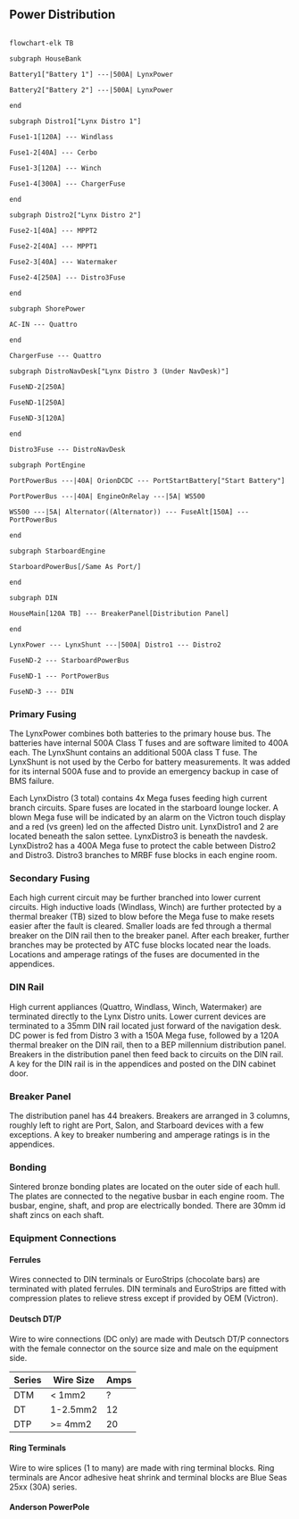## Power Distribution

  ```mermaid
  
  flowchart-elk TB
  
  subgraph HouseBank
  
  Battery1["Battery 1"] ---|500A| LynxPower
  
  Battery2["Battery 2"] ---|500A| LynxPower
  
  end
  
  subgraph Distro1["Lynx Distro 1"]
  
  Fuse1-1[120A] --- Windlass
  
  Fuse1-2[40A] --- Cerbo
  
  Fuse1-3[120A] --- Winch
  
  Fuse1-4[300A] --- ChargerFuse
  
  end
  
  subgraph Distro2["Lynx Distro 2"]
  
  Fuse2-1[40A] --- MPPT2
  
  Fuse2-2[40A] --- MPPT1
  
  Fuse2-3[40A] --- Watermaker
  
  Fuse2-4[250A] --- Distro3Fuse
  
  end
  
  subgraph ShorePower
  
  AC-IN --- Quattro
  
  end
  
  ChargerFuse --- Quattro
  
  subgraph DistroNavDesk["Lynx Distro 3 (Under NavDesk)"]
  
  FuseND-2[250A]
  
  FuseND-1[250A]
  
  FuseND-3[120A]
  
  end
  
  Distro3Fuse --- DistroNavDesk
  
  subgraph PortEngine
  
  PortPowerBus ---|40A| OrionDCDC --- PortStartBattery["Start Battery"]
  
  PortPowerBus ---|40A| EngineOnRelay ---|5A| WS500
  
  WS500 ---|5A| Alternator((Alternator)) --- FuseAlt[150A] --- PortPowerBus
  
  end
  
  subgraph StarboardEngine
  
  StarboardPowerBus[/Same As Port/]
  
  end
  
  subgraph DIN
  
  HouseMain[120A TB] --- BreakerPanel[Distribution Panel]
  
  end
  
  LynxPower --- LynxShunt ---|500A| Distro1 --- Distro2
  
  FuseND-2 --- StarboardPowerBus
  
  FuseND-1 --- PortPowerBus
  
  FuseND-3 --- DIN
  ```
  
### Primary Fusing
The LynxPower combines both batteries to the primary house bus. The batteries have internal 500A Class T fuses and are software limited to 400A each. The LynxShunt contains an additional 500A class T fuse. The LynxShunt is not used by the Cerbo for battery measurements. It was added for its internal 500A fuse and to provide an emergency backup in case of BMS failure.
  
Each LynxDistro (3 total) contains 4x Mega fuses feeding high current branch circuits. Spare fuses are located in the starboard lounge locker. A blown Mega fuse will be indicated by an alarm on the Victron touch display and a red (vs green) led on the affected Distro unit. LynxDistro1 and 2 are located beneath the salon settee. LynxDistro3 is beneath the navdesk. LynxDistro2 has a 400A Mega fuse to protect the cable between Distro2 and Distro3. Distro3 branches to MRBF fuse blocks in each engine room. 

### Secondary Fusing
Each high current circuit may be further branched into lower current circuits. High inductive loads (Windlass, Winch) are further protected by a thermal breaker (TB) sized to blow before the Mega fuse to make resets easier after the fault is cleared. Smaller loads are fed through a thermal breaker on the DIN rail then to the breaker panel. After each breaker, further branches may be protected by ATC fuse blocks located near the loads. Locations and amperage ratings of the fuses are documented in the appendices.

### DIN Rail
High current appliances (Quattro, Windlass, Winch, Watermaker) are terminated directly to the Lynx Distro units. Lower current devices are terminated to a 35mm DIN rail located just forward of the navigation desk. DC power is fed from Distro 3 with a 150A Mega fuse, followed by a 120A thermal breaker on the DIN rail, then to a BEP millennium distribution panel. Breakers in the distribution panel then feed back to circuits on the DIN rail.  A key for the DIN rail is in the appendices and posted on the DIN cabinet door.
  
### Breaker Panel
The distribution panel has 44 breakers. Breakers are arranged in 3 columns, roughly left to right are Port, Salon, and Starboard devices with a few exceptions. A key to breaker numbering and amperage ratings is in the appendices.

### Bonding
Sintered bronze bonding plates are located on the outer side of each hull. The plates are connected to the negative busbar in each engine room. The busbar, engine, shaft, and prop are electrically bonded. There are 30mm id shaft zincs on each shaft.

### Equipment Connections
#### Ferrules
Wires connected to DIN terminals or EuroStrips (chocolate bars) are terminated with plated ferrules. DIN terminals and EuroStrips are fitted with compression plates to relieve stress except if provided by OEM (Victron).
#### Deutsch DT/P
Wire to wire connections (DC only) are made with Deutsch DT/P connectors with the female connector on the source size and male on the equipment side.

| Series | Wire Size | Amps |
| ---- | ---- | ---- |
| DTM | < 1mm2 | ? |
| DT | 1-2.5mm2 | 12 |
| DTP | >= 4mm2 | 20 |
#### Ring Terminals
Wire to wire splices (1 to many) are made with ring terminal blocks. Ring terminals are Ancor adhesive heat shrink and terminal blocks are Blue Seas 25xx (30A) series.
#### Anderson PowerPole



